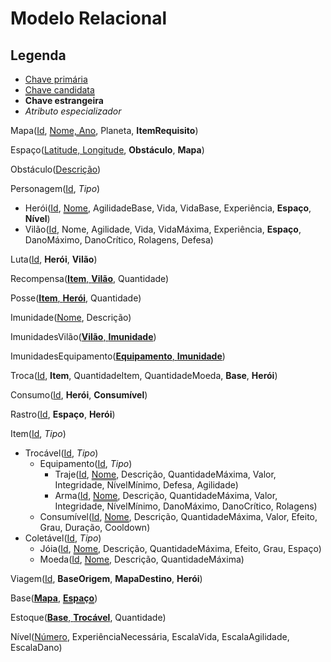 # Modelo Relacional

## Legenda
  - <u>Chave primária</u>
  - <span style="text-decoration:double underline">Chave candidata</span>
  - **Chave estrangeira**
  - *Atributo especializador*

Mapa(<u>Id</u>, <span style="text-decoration:double underline">Nome, Ano</span>, Planeta, **ItemRequisito**)

Espaço(<u>Latitude, Longitude</u>, **Obstáculo**, **Mapa**)

Obstáculo(<u>Descrição</u>)

Personagem(<u>Id</u>, *Tipo*)
 - Herói(<u>Id</u>, <span style="text-decoration:double underline">Nome</span>, AgilidadeBase, Vida, VidaBase, Experiência, **Espaço**, **Nível**)
 - Vilão(<u>Id</u>, Nome, Agilidade, Vida, VidaMáxima, Experiência, **Espaço**, DanoMáximo, DanoCrítico, Rolagens, Defesa)

Luta(<u>Id</u>, **Herói**, **Vilão**)

Recompensa(<u>**Item**, **Vilão**</u>, Quantidade)

Posse(<u>**Item**, **Herói**</u>, Quantidade)

Imunidade(<u>Nome</u>, Descrição)

ImunidadesVilão(<u>**Vilão**, **Imunidade**</u>)

ImunidadesEquipamento(<u>**Equipamento**, **Imunidade**</u>)

Troca(<u>Id</u>, **Item**, QuantidadeItem, QuantidadeMoeda, **Base**, **Herói**)

Consumo(<u>Id</u>, **Herói**, **Consumível**)

Rastro(<u>Id</u>, **Espaço**, **Herói**)

Item(<u>Id</u>, *Tipo*)
  - Trocável(<u>Id</u>, *Tipo*)
    - Equipamento(<u>Id</u>, *Tipo*)
      - Traje(<u>Id</u>, <span style="text-decoration:double underline">Nome</span>, Descrição, QuantidadeMáxima, Valor, Integridade, NívelMínimo, Defesa, Agilidade)
      - Arma(<u>Id</u>, <span style="text-decoration:double underline">Nome</span>, Descrição, QuantidadeMáxima, Valor, Integridade, NívelMínimo, DanoMáximo, DanoCrítico, Rolagens)
    - Consumível(<u>Id</u>, <span style="text-decoration:double underline">Nome</span>, Descrição, QuantidadeMáxima, Valor, Efeito, Grau, Duração, Cooldown)
  - Coletável(<u>Id</u>, *Tipo*)
    - Jóia(<u>Id</u>, <span style="text-decoration:double underline">Nome</span>, Descrição, QuantidadeMáxima, Efeito, Grau, Espaço)
    - Moeda(<u>Id</u>, <span style="text-decoration:double underline">Nome</span>, Descrição, QuantidadeMáxima)

Viagem(<u>Id</u>, **BaseOrigem**, **MapaDestino**, **Herói**)

Base(<u>**Mapa**</u>, <span style="text-decoration:double underline">**Espaço**</span>)

Estoque(<u>**Base**, **Trocável**</u>, Quantidade)

Nível(<u>Número</u>, ExperiênciaNecessária, EscalaVida, EscalaAgilidade, EscalaDano)